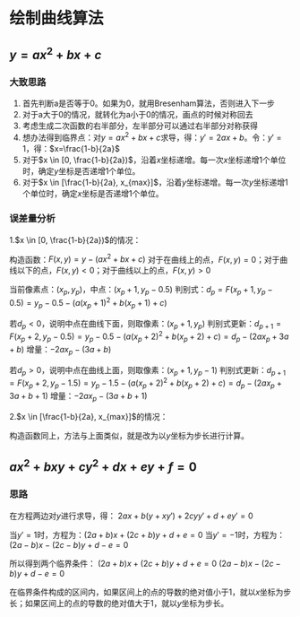 # 绘制曲线算法

## $y=ax^2+bx+c$

### 大致思路

1. 首先判断a是否等于0。如果为0，就用Bresenham算法，否则进入下一步
2. 对于a大于0的情况，就转化为a小于0的情况，画点的时候对称回去
3. 考虑生成二次函数的右半部分，左半部分可以通过右半部分对称获得
4. 想办法得到临界点：对$y=ax^2+bx+c$求导，得：$y'=2ax+b$。令：$y'=1$，得：$x=\frac{1-b}{2a}$
5. 对于$x \in [0, \frac{1-b}{2a})$，沿着$x$坐标递增。每一次$x$坐标递增1个单位时，确定$y$坐标是否递增1个单位。
6. 对于$x \in [\frac{1-b}{2a}, x_{max}]$，沿着$y$坐标递增。每一次$y$坐标递增1个单位时，确定$x$坐标是否递增1个单位。

### 误差量分析

1.$x \in [0, \frac{1-b}{2a})$的情况：

构造函数：$F(x,y)=y-(ax^2+bx+c)$
对于在曲线上的点，$F(x,y)=0$；对于曲线以下的点，$F(x,y)<0$；对于曲线以上的点，$F(x,y)>0$

当前像素点：$(x_p,y_p)$，中点：$(x_p+1,y_p-0.5)$
判别式：$d_p=F(x_p+1,y_p-0.5)=y_p-0.5-(a(x_p+1)^2+b(x_p+1)+c)$

若$d_p<0$，说明中点在曲线下面，则取像素：$(x_p+1, y_p)$
判别式更新：$d_{p+1}=F(x_p+2,y_p-0.5)=y_p-0.5-(a(x_p+2)^2+b(x_p+2)+c)=d_p-(2ax_p+3a+b)$
增量：$-2ax_p-(3a+b)$

若$d_p>0$，说明中点在曲线上面，则取像素：$(x_p+1,y_p-1)$
判别式更新：$d_{p+1}=F(x_p+2,y_p-1.5)=y_p-1.5-(a(x_p+2)^2+b(x_p+2)+c)=d_p-(2ax_p+3a+b+1)$
增量：$-2ax_p-(3a+b+1)$

2.$x \in [\frac{1-b}{2a}, x_{max}]$的情况：

构造函数同上，方法与上面类似，就是改为以$y$坐标为步长进行计算。

## $ax^2+bxy+cy^2+dx+ey+f=0$

### 思路

在方程两边对$y$进行求导，得：
$2ax+b(y+xy')+2cyy'+d+ey'=0$

当$y'=1$时，方程为：$(2a+b)x+(2c+b)y+d+e=0$
当$y'=-1$时，方程为：$(2a-b)x-(2c-b)y+d-e=0$

所以得到两个临界条件：
$(2a+b)x+(2c+b)y+d+e=0$
$(2a-b)x-(2c-b)y+d-e=0$

在临界条件构成的区间内，如果区间上的点的导数的绝对值小于1，就以$x$坐标为步长；如果区间上的点的导数的绝对值大于1，就以$y$坐标为步长。
